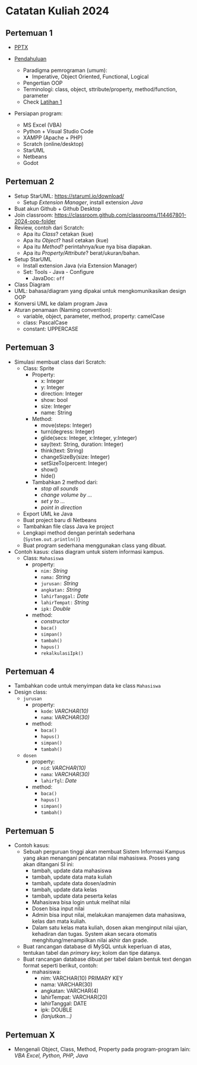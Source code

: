 # Catatan Kuliah 2024

## Pertemuan 1
- [PPTX](pptx/pbo-pertemuan-1.pptx)
- [Pendahuluan](01-pendahuluan.md)
  - Paradigma pemrograman (umum):
    - Imperative, Object Oriented, Functional, Logical
  - Pengertian OOP
  - Terminologi: class, object, sttribute/property, method/function, parameter
  - Check [Latihan 1](latihan/latihan-01.md)

- Persiapan program:
  - MS Excel (VBA)
  - Python + Visual Studio Code
  - XAMPP (Apache + PHP)
  - Scratch (online/desktop)
  - StarUML
  - Netbeans
  - Godot

## Pertemuan 2
- Setup StarUML: https://staruml.io/download/
  - Setup _Extension Manager_, install extension _Java_
- Buat akun Github + Github Desktop
- Join classroom: https://classroom.github.com/classrooms/114467801-2024-oop-folder
- Review, contoh dari Scratch:
  - Apa itu _Class_? cetakan (kue)
  - Apa itu _Object_? hasil cetakan (kue)
  - Apa itu _Method_? perintahnya/kue nya bisa diapakan.
  - Apa itu _Property/Attribute_? berat/ukuran/bahan.
- Setup StarUML
  - Install extension Java (via Extension Manager)
  - Set: Tools - Java - Configure
    - JavaDoc: `off`
- Class Diagram
- UML: bahasa/diagram yang dipakai untuk mengkomunikasikan design OOP
- Konversi UML ke dalam program Java
- Aturan penamaan (Naming convention):
  - variable, object, parameter, method, property: camelCase
  - class: PascalCase
  - constant: UPPERCASE

## Pertemuan 3
- Simulasi membuat class dari Scratch:
  - Class: Sprite
    - Property:
      - x: Integer
      - y: Integer
      - direction: Integer
      - show: bool
      - size: Integer
      - name: String
    - Method:
      - move(steps: Integer)
      - turn(degress: Integer)
      - glide(secs: Integer, x:Integer, y:Integer)
      - say(text: String, duration: Integer)
      - think(text: String)
      - changeSizeBy(size: Integer)
      - setSizeTo(percent: Integer)
      - show()
      - hide()
    - Tambahkan 2 method dari:
      - _stop all sounds_
      - _change volume by ..._
      - _set y to ..._
      - _point in direction_
  - Export UML ke Java
  - Buat project baru di Netbeans
  - Tambahkan file class Java ke project
  - Lengkapi method dengan perintah sederhana (`System.out.println()`)
  - Buat program sederhana menggunakan class yang dibuat.
- Contoh kasus: class diagram untuk sistem informasi kampus.
  - Class: `Mahasiswa`
    - property:
      - `nim:` _String_
      - `nama:` _String_
      - `jurusan:` _String_
      - `angkatan:` _String_
      - `lahirTanggal:` _Date_
      - `lahirTempat:` _String_
      - `ipk:` _Double_
    - method:
      - _constructor_
      - `baca()`
      - `simpan()`
      - `tambah()`
      - `hapus()`
      - `rekalkulasiIpk()`

## Pertemuan 4
- Tambahkan code untuk menyimpan data ke class `Mahasiswa`
- Design class:
  - `jurusan`
    - property:
      - `kode`: _VARCHAR(10)_
      - `nama`: _VARCHAR(30)_
    - method:
      - `baca()`
      - `hapus()`
      - `simpan()`
      - `tambah()`
  - `dosen`
    - property:
      - `nid`: _VARCHAR(10)_
      - `nama`: _VARCHAR(30)_
      - `lahirTgl`: _Date_
    - method:
      - `baca()`
      - `hapus()`
      - `simpan()`
      - `tambah()`

## Pertemuan 5
- Contoh kasus:
  - Sebuah perguruan tinggi akan membuat Sistem Informasi Kampus yang akan menangani pencatatan nilai mahasiswa. Proses yang akan ditangani SI ini:
    - tambah, update data mahasiswa
    - tambah, update data mata kuliah
    - tambah, update data dosen/admin
    - tambah, update data kelas
    - tambah, update data peserta kelas
    - Mahasiswa bisa login untuk melihat nilai
    - Dosen bisa input nilai
    - Admin bisa input nilai, melakukan manajemen data mahasiswa, kelas dan mata kuliah.
    - Dalam satu kelas mata kuliah, dosen akan menginput nilai ujian, kehadiran dan tugas. System akan secara otomatis menghitung/menampilkan nilai akhir dan grade.
  - Buat rancangan database di MySQL untuk keperluan di atas, tentukan tabel dan _primary key_; kolom dan tipe datanya.
  - Buat rancangan database dibuat per tabel dalam bentuk text dengan format seperti berikut, contoh:
    - mahasiswa:
      - nim: VARCHAR(10) PRIMARY KEY
      - nama: VARCHAR(30)
      - angkatan: VARCHAR(4)
      - lahirTempat: VARCHAR(20)
      - lahirTanggal: DATE
      - ipk: DOUBLE
      - _(lanjutkan...)_

## Pertemuan X
- Mengenali Object, Class, Method, Property pada program-program lain: _VBA Excel, Python, PHP, Java_
